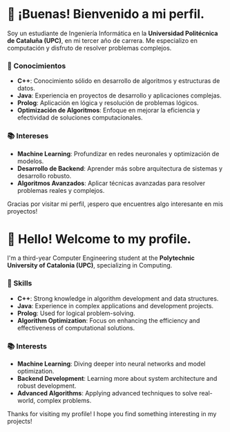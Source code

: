 <!-- ## Hi there 👋 -->

# 👋 ¡Buenas! Bienvenido a mi perfil.

Soy un estudiante de Ingeniería Informática en la **Universidad Politécnica de Cataluña (UPC)**, en mi tercer año de carrera. Me especializo en computación y disfruto de resolver problemas complejos.

### 🚀 Conocimientos
- **C++**: Conocimiento sólido en desarrollo de algoritmos y estructuras de datos.
- **Java**: Experiencia en proyectos de desarrollo y aplicaciones complejas.
- **Prolog**: Aplicación en lógica y resolución de problemas lógicos.
- **Optimización de Algoritmos**: Enfoque en mejorar la eficiencia y efectividad de soluciones computacionales.
<!--
### 🔭 Proyectos Actuales
- **Optimización en Inteligencia Artificial**: Exploración de algoritmos para resolver problemas de IA complejos.
- **Herramienta de Conexión a Redes Sociales**: Desarrollo de una herramienta que permite a los usuarios realizar publicaciones automáticas en redes sociales desde una página web.
 -->
### 📚 Intereses
- **Machine Learning**: Profundizar en redes neuronales y optimización de modelos.
- **Desarrollo de Backend**: Aprender más sobre arquitectura de sistemas y desarrollo robusto.
- **Algoritmos Avanzados**: Aplicar técnicas avanzadas para resolver problemas reales y complejos.
<!-- 
### 📫 Contáctame
- [Tu Correo Electrónico]
- [LinkedIn] - [Tu URL de LinkedIn]
 -->
Gracias por visitar mi perfil, ¡espero que encuentres algo interesante en mis proyectos!

# 👋 Hello! Welcome to my profile.

I'm a third-year Computer Engineering student at the **Polytechnic University of Catalonia (UPC)**, specializing in Computing.

### 🚀 Skills
- **C++**: Strong knowledge in algorithm development and data structures.
- **Java**: Experience in complex applications and development projects.
- **Prolog**: Used for logical problem-solving.
- **Algorithm Optimization**: Focus on enhancing the efficiency and effectiveness of computational solutions.
<!--
### 🔭 Current Projects
- **Optimization in Artificial Intelligence**: Exploring algorithms to solve complex AI problems.
- **Social Media Connection Tool**: Developing a tool that allows users to post automatically on social media from a web page.
-->
### 📚 Interests
- **Machine Learning**: Diving deeper into neural networks and model optimization.
- **Backend Development**: Learning more about system architecture and robust development.
- **Advanced Algorithms**: Applying advanced techniques to solve real-world, complex problems.
<!--
### 📫 Contact Me
- [Your Email]
- [LinkedIn] - [Your LinkedIn URL]
 -->
Thanks for visiting my profile! I hope you find something interesting in my projects!


<!--
**vef-am/vef-am** is a ✨ _special_ ✨ repository because its `README.md` (this file) appears on your GitHub profile.

Here are some ideas to get you started:

- 🔭 I’m currently working on ...
- 🌱 I’m currently learning ...
- 👯 I’m looking to collaborate on ...
- 🤔 I’m looking for help with ...
- 💬 Ask me about ...
- 📫 How to reach me: ...
- 😄 Pronouns: ...
- ⚡ Fun fact: ...
-->
